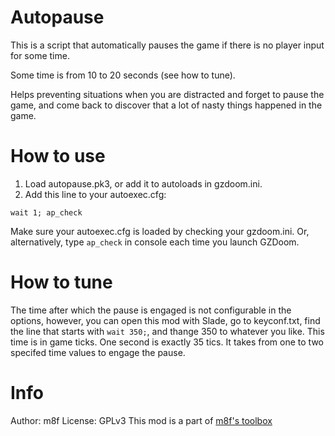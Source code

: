 # Autopause

This is a script that automatically pauses the game if there is no player input
for some time.

Some time is from 10 to 20 seconds (see how to tune).

Helps preventing situations when you are distracted and forget to pause the
game, and come back to discover that a lot of nasty things happened in the game.

# How to use

1. Load autopause.pk3, or add it to autoloads in gzdoom.ini.
2. Add this line to your autoexec.cfg:
```
wait 1; ap_check
```
Make sure your autoexec.cfg is loaded by checking your gzdoom.ini.
Or, alternatively, type `ap_check` in console each time you launch GZDoom.

# How to tune

The time after which the pause is engaged is not configurable in the options,
however, you can open this mod with Slade, go to keyconf.txt, find the line that
starts with `wait 350;`, and thange 350 to whatever you like. This time is in
game ticks. One second is exactly 35 tics. It takes from one to two specifed
time values to engage the pause.

# Info

Author: m8f
License: GPLv3
This mod is a part of [m8f's toolbox](https://mmaulwurff.github.io/pages/toolbox)
